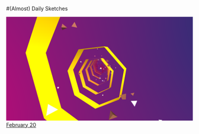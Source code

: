 #(Almost) Daily Sketches


![February 20](https://raw.githubusercontent.com/caseyyee/daily-sketch/master/public/feb20.png)
[February 20](public/feb20.html)